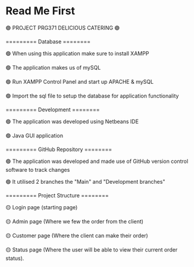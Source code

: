 # Read Me First

🟣 PROJECT PRG371 DELICIOUS CATERING 🟣

=========  Database  ========

🟢 When using this application make sure to install XAMPP

🟢 The application makes us of mySQL

🟢 Run XAMPP Control Panel and start up APACHE & mySQL

🟢 Import the sql file to setup the database for application functionality

=========  Development  ========

🟢 The application was developed using Netbeans IDE

🟢 Java GUI application

=========  GitHub Repository  ========

🟢 The application was developed and made use of GitHub version control software to track changes

🟢 It utilised 2 branches the "Main" and "Development branches"

=========  Project Structure  ========

🟡 Login page (starting page)

🟡 Admin page (Where we few the order from the client)

🟡 Customer page (Where the client can make their order)

🟡 Status page (Where the user will be able to view their current order status).


